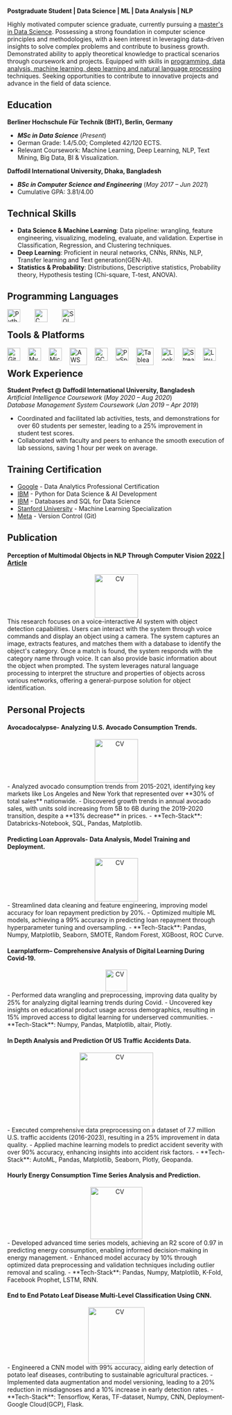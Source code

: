 <div align="left">
    <b>Postgraduate Student | Data Science | ML | Data Analysis | NLP</b>
</div>

Highly motivated computer science graduate, currently pursuing a [master's in Data Science](https://www.bht-berlin.de/en/m-ds). Possessing a strong foundation in computer science principles and methodologies, with a keen interest in leveraging data-driven insights to solve complex problems and contribute to business growth. Demonstrated ability to apply theoretical knowledge to practical scenarios through coursework and projects. Equipped with skills in <u>programming, data analysis, machine learning, deep learning and natural language processing</u> techniques. Seeking opportunities to contribute to innovative projects and advance in the field of data science.

## Education							       		
**Berliner Hochschule Für Technik (BHT), Berlin, Germany**  
- _**MSc in Data Science**_ (_Present_)  
- German Grade: 1.4/5.00; Completed 42/120 ECTS.  
- Relevant Coursework: Machine Learning, Deep Learning, NLP, Text Mining, Big Data, BI & Visualization.

**Daffodil International University, Dhaka, Bangladesh**  
- _**BSc in Computer Science and Engineering**_ (_May 2017 – Jun 2021_)  
- Cumulative GPA: 3.81/4.00

## Technical Skills
- **Data Science & Machine Learning**: Data pipeline: wrangling, feature engineering, visualizing, modeling, evaluate, and validation. Expertise in Classification, Regression, and Clustering techniques.
- **Deep Learning**: Proficient in neural networks, CNNs, RNNs, NLP, Transfer learning and Text generation(GEN-AI).
- **Statistics & Probability**: Distributions, Descriptive statistics, Probability theory, Hypothesis testing (Chi-square, T-test, ANOVA).

## Programming Languages
<img align="left" alt="Python" width="30px" style="padding-right:30px;" src="https://cdn.jsdelivr.net/gh/devicons/devicon/icons/python/python-original.svg"/>
<img align="left" alt="C" width="30px" style="padding-right:30px;" src="https://cdn.jsdelivr.net/gh/devicons/devicon/icons/c/c-original.svg" />
<img align="left" alt="SQL" width="30px" style="padding-right:30px;" src="https://cdn.jsdelivr.net/gh/devicons/devicon/icons/mysql/mysql-original.svg" />

<br />

## Tools & Platforms
<img align="left" alt="Git" width="30px" style="padding-right:15px;" src="https://cdn.jsdelivr.net/gh/devicons/devicon/icons/git/git-original.svg" />
<img align="left" alt="MySQL" width="30px" style="padding-right:15px;" src="https://cdn.jsdelivr.net/gh/devicons/devicon/icons/mysql/mysql-original.svg" />
<img align="left" alt="Microsoft SQL Server" width="30px" style="padding-right:15px;" src="https://cdn.jsdelivr.net/gh/devicons/devicon/icons/microsoftsqlserver/microsoftsqlserver-plain.svg" />
<img align="left" alt="AWS" width="40px" style="padding-right:15px;" src="https://d1.awsstatic.com/product-marketing/IronMan/AWS-service-icon_sagemaker.5ccec16f16a04ed56cb1d7f02dcdada8de261923.png" />
<img align="left" alt="GCP" width="30px" style="padding-right:15px;" src="https://cdn.jsdelivr.net/gh/devicons/devicon/icons/googlecloud/googlecloud-original.svg" />
<img align="left" alt="PySpark" width="30px" style="padding-right:15px;" src="https://upload.wikimedia.org/wikipedia/commons/f/f3/Apache_Spark_logo.svg" />
<img align="left" alt="Tableau" width="40px" style="padding-right:15px;" src="https://mma.prnewswire.com/media/411941/TABLEAU_SOFTWARE_LOGOjpg_Logo.jpg?p=facebook" />
<img align="left" alt="Looker Studio" width="30px" style="padding-right:15px;" src="https://www.gstatic.com/analytics-suite/header/suite/v2/ic_data_studio.svg" />
<img align="left" alt="Streamlit" width="30px" style="padding-right:15px;" src="https://streamlit.io/images/brand/streamlit-mark-color.svg" />
<img align="left" alt="Linux" width="30px" style="padding-right:15px;" src="https://cdn.jsdelivr.net/gh/devicons/devicon/icons/linux/linux-original.svg" />

<br />


## Work Experience
**Student Prefect @ Daffodil International University, Bangladesh**  
*Artificial Intelligence Coursework* (_May 2020 – Aug 2020_)  
*Database Management System Coursework* (_Jan 2019 – Apr 2019_)

- Coordinated and facilitated lab activities, tests, and demonstrations for over 60 students per semester, leading to a 25% improvement in student test scores.
- Collaborated with faculty and peers to enhance the smooth execution of lab sessions, saving 1 hour per week on average.

## Training Certification
- [Google](https://www.coursera.org/account/accomplishments/specialization/certificate/U66ZRBSFK37B) - Data Analytics Professional Certification
- [IBM](https://www.coursera.org/account/accomplishments/certificate/XYAQPSWV5JFT) - Python for Data Science & AI Development
- [IBM](https://www.coursera.org/account/accomplishments/specialization/certificate/U66ZRBSFK37B) - Databases and SQL for Data Science
- [Stanford University](https://www.coursera.org/account/accomplishments/specialization/certificate/VE7X2VLPGWJ9) - Machine Learning Specialization
- [Meta](https://www.coursera.org/account/accomplishments/certificate/2MF86C0A0COV) - Version Control (Git)

## Publication
#### Perception of Multimodal Objects in NLP Through Computer Vision    [2022 | Article](https://doi.org/10.25081/rrst.2023.15.8022)
<div align="center">
    <img alt="CV" width="100px" src="https://github.com/user-attachments/assets/e55c26f5-94ba-4593-be38-6e9363e44418"/>
</div>
This research focuses on a voice-interactive AI system with object detection capabilities. Users can interact with the system through voice commands and display an object using a camera. The system captures an image, extracts features, and matches them with a database to identify the object's category. Once a match is found, the system responds with the category name through voice. It can also provide basic information about the object when prompted. The system leverages natural language processing to interpret the structure and properties of objects across various networks, offering a general-purpose solution for object identification.

## Personal Projects
#### Avocadocalypse- Analyzing U.S. Avocado Consumption Trends.
<div align="center">
    <img alt="CV" width="100px" src="https://d2jx2rerrg6sh3.cloudfront.net/images/news/ImageForNews_777905_17138478494594645.jpg"/>
</div>
- Analyzed avocado consumption trends from 2015-2021, identifying key markets like Los Angeles and New York that represented over **30% of total sales** nationwide.
- Discovered growth trends in annual avocado sales, with units sold increasing from 5B to 6B during the 2019-2020 transition, despite a **13% decrease** in prices.
- **Tech-Stack**: Databricks-Notebook, SQL, Pandas, Matplotlib.

#### Predicting Loan Approvals- Data Analysis, Model Training and Deployment.
<div align="center">
    <img alt="CV" width="100px" src="https://thumbs.dreamstime.com/z/loan-approval-vector-icon-concept-bank-manager-client-signing-financial-contract-insurance-paying-money-percentage-244336750.jpg"/>
</div>
- Streamlined data cleaning and feature engineering, improving model accuracy for loan repayment prediction by 20%. 
- Optimized multiple ML models, achieving a 99% accuracy in predicting loan repayment through hyperparameter tuning and oversampling.
- **Tech-Stack**: Pandas, Numpy, Matplotlib, Seaborn, SMOTE, Random Forest, XGBoost, ROC Curve.

#### Learnplatform– Comprehensive Analysis of Digital Learning During Covid-19.
<div align="center">
    <img alt="CV" width="50px" src="https://unesdoc.unesco.org/in/rest/Thumb/image?id=p%3A%3Ausmarcdef_0000373605&author=UNESCO+Office+in+New+Delhi&title=Safe+online+learning+in+times+of+COVID-19&year=2020&publisher=UNESCO+New+Delhi&TypeOfDocument=UnescoPhysicalDocument&mat=PGD&ct=true&size=512&isPhysical=1"/>
</div>
- Performed data wrangling and preprocessing, improving data quality by 25% for analyzing digital learning trends during Covid.
- Uncovered key insights on educational product usage across demographics, resulting in 15% improved access to digital learning for underserved communities.
- **Tech-Stack**: Numpy, Pandas, Matplotlib, altair, Plotly.

#### In Depth Analysis and Prediction Of US Traffic Accidents Data.
<div align="center">
    <img alt="CV" width="170px" src="https://storage.googleapis.com/kaggle-datasets-images/199387/440241/412582fbce64eb8e7f25a8a029e4fee0/dataset-cover.jpg?t=2019-05-21-00-08-38"/>
</div>
- Executed comprehensive data preprocessing on a dataset of 7.7 million U.S. traffic accidents (2016-2023), resulting in a 25% improvement in data quality.
- Applied machine learning models to predict accident severity with over 90% accuracy, enhancing insights into accident risk factors.
- **Tech-Stack**: AutoML, Pandas, Matplotlib, Seaborn, Plotly, Geopanda.

#### Hourly Energy Consumption Time Series Analysis and Prediction.
<div align="center">
    <img alt="CV" width="120px" src="https://miro.medium.com/v2/resize:fit:1400/1*dnGn6oY-N1H2GpzpepTHaQ.jpeg"/>
</div>
- Developed advanced time series models, achieving an R2 score of 0.97 in predicting energy consumption, enabling informed decision-making in energy management. 
- Enhanced model accuracy by 10% through optimized data preprocessing and validation techniques including outlier removal and scaling. 
- **Tech-Stack**: Pandas, Numpy, Matplotlib, K-Fold, Facebook Prophet, LSTM, RNN. 

#### End to End Potato Leaf Disease Multi-Level Classification Using CNN.
<div align="center">
    <img alt="CV" width="130px" src="https://images-provider.frontiersin.org/api/ipx/w=1200&f=png/https://www.frontiersin.org/files/Articles/899754/fpls-13-899754-HTML/image_m/fpls-13-899754-g001.jpg"/>
</div>
- Engineered a CNN model with 99% accuracy, aiding early detection of potato leaf diseases, contributing to sustainable agricultural practices. 
- Implemented data augmentation and model versioning, leading to a 20% reduction in misdiagnoses and a 10% increase in early detection rates. 
- **Tech-Stack**: Tensorflow, Keras, TF-dataset, Numpy, CNN, Deployment- Google Cloud(GCP), Flask.

